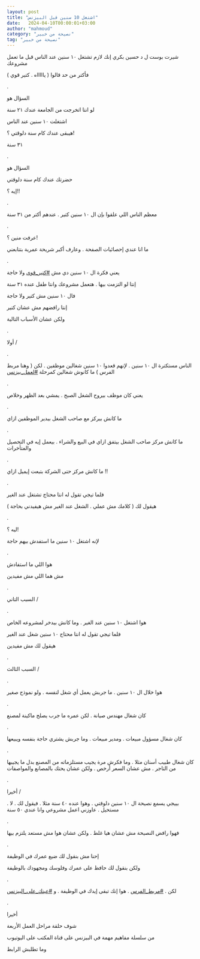 ```yaml
---
layout: post
title: "اشتغل 10 سنين قبل البيزنس"
date:   2024-04-10T00:00:01+03:00
author: "mahmoud"
category: "نصيحة من خبير"
tag: "نصيحة من خبير"
---
```



شيرت بوست ل د حسين بكري إنك لازم تشتغل ١٠ سنين عند الناس
قبل ما تعمل مشروعك

فأكتر من حد قالوا ( ياااااه . كتير قوي )

.

السؤال هو

لو انتا اتخرجت من الجامعة عندك ٢١ سنة

اشتغلت ١٠ سنين عند الناس

هيبقى عندك كام سنة دلوقتي ؟!

٣١ سنة

.

السؤال هو

حضرتك عندك كام سنة دلوقتي

إيه ؟!!

.

معظم الناس اللي علقوا بإن ال ١٠ سنين كتير . عندهم أكتر
من ٣١ سنة

.

عرفت منين ؟!

ما انا عندي إحصائيات الصفحة . وعارف أكبر شريحة عمرية
بتتابعني

.

يعني فكرة ال ١٠ سنين دي مش
[<u>\#كتير\_قوي</u>](https://www.facebook.com/hashtag/%D9%83%D8%AA%D9%8A%D8%B1_%D9%82%D9%88%D9%8A?__eep__=6&__cft__%5b0%5d=AZXHnIfbtmRb5oz_eJMPEOPlLV40m9KBPdbYTQB31i5-d6-mpUONGgSdv-AmPkCM4pKL--Yr82TS61_HghCik6e12s3wG6B5IUjKYbcMjP54mctuJv2x8aoI8xE_y-R8_gwLSMkqugP6npEvzb7i5P64ifo4tqeRECdroG2vh5WKKQ&__tn__=*NK-R)
ولا حاجة

إنتا لو التزمت بيها . هتعمل مشروعك وانتا طفل عنده ٣١
سنة

فال ١٠ سنين مش كتير ولا حاجة

إنتا رافضهم مش عشان كتير

ولكن عشان الأسباب التالية

.

أولا /

.

الناس مستكترة ال ١٠ سنين . لإنهم قعدوا ١٠ سنين شغالين
موظفين . لكن ( وهنا مربط الفرس ) ما كانوش شغالين كمرحلة
[<u>\#لعمل\_بيزنس</u>](https://www.facebook.com/hashtag/%D9%84%D8%B9%D9%85%D9%84_%D8%A8%D9%8A%D8%B2%D9%86%D8%B3?__eep__=6&__cft__%5b0%5d=AZXHnIfbtmRb5oz_eJMPEOPlLV40m9KBPdbYTQB31i5-d6-mpUONGgSdv-AmPkCM4pKL--Yr82TS61_HghCik6e12s3wG6B5IUjKYbcMjP54mctuJv2x8aoI8xE_y-R8_gwLSMkqugP6npEvzb7i5P64ifo4tqeRECdroG2vh5WKKQ&__tn__=*NK-R)

.

يعني كان موظف بيروح الشغل الصبح . يمشي بعد الظهر
وخلاص

.

ما كانش بيركز مع صاحب الشغل بيدير الموظفين ازاي

.

ما كانش مركز صاحب الشغل بيتفق ازاي في البيع والشراء .
بيعمل إيه في التحصيل والمتأخرات

.

ما كانش مركز حتى الشركة بتبعت إيميل ازاي !!

.

فلما تيجي تقول له انتا محتاج تشتغل عند الغير

هيقول لك ( كلامك مش عملي . الشغل عند الغير مش هيفيدني
بحاجة )

.

ليه ؟!

لإنه اشتغل ١٠ سنين ما استفدش بيهم حاجة

.

هوا اللي ما استفادش

مش هما اللي مش مفيدين

.

السبب التاني /

.

هوا اشتغل ١٠ سنين عند الغير . وما كانش بيدخر لمشروعه
الخاص

فلما تيجي تقول له انتا محتاج ١٠ سنين شغل عند
الغير

هيقول لك مش مفيدين

.

السبب الثالث /

.

هوا خلال ال ١٠ سنين . ما جربش يعمل أي شغل لنفسه . ولو
نموذج صغير

.

كان شغال مهندس صيانة . لكن عمره ما جرب يصلح ماكينة
لمصنع

.

كان شغال مسؤول مبيعات . ومدير مبيعات . وما جربش يشتري
حاجة بنفسه ويبيعها

.

كان شغال طبيب أسنان مثلا . وما فكرش مرة يجيب مستلزماته
من المصنع بدل ما يجيبها من التاجر . مش عشان السعر أرخص . ولكن عشان يحتك
بالمصانع والمواصفات

.

أخيرا /

بييجي يسمع نصيحة ال ١٠ سنين دلوقتي . وهوا عنده ٤٠ سنة
مثلا . فيقول لك . لا . مستحيل . عاوزني اعمل مشروعي وانا عندي ٥٠
سنة

.

فهوا رافض النصيحة مش عشان هيا غلط . ولكن عشان هوا مش
مستعد يلتزم بيها

.

إحنا مش بنقول لك ضيع عمرك في الوظيفة

ولكن بنقول لك حافظ على عمرك وفلوسك ومجهودك
بالوظيفة

.

لكن .
[<u>\#مربط\_الفرس</u>](https://www.facebook.com/hashtag/%D9%85%D8%B1%D8%A8%D8%B7_%D8%A7%D9%84%D9%81%D8%B1%D8%B3?__eep__=6&__cft__%5b0%5d=AZXHnIfbtmRb5oz_eJMPEOPlLV40m9KBPdbYTQB31i5-d6-mpUONGgSdv-AmPkCM4pKL--Yr82TS61_HghCik6e12s3wG6B5IUjKYbcMjP54mctuJv2x8aoI8xE_y-R8_gwLSMkqugP6npEvzb7i5P64ifo4tqeRECdroG2vh5WKKQ&__tn__=*NK-R)
. هوا إنك تبقى إيدك في الوظيفة . و
[<u>\#عينك\_على\_البيزنس</u>](https://www.facebook.com/hashtag/%D8%B9%D9%8A%D9%86%D9%83_%D8%B9%D9%84%D9%89_%D8%A7%D9%84%D8%A8%D9%8A%D8%B2%D9%86%D8%B3?__eep__=6&__cft__%5b0%5d=AZXHnIfbtmRb5oz_eJMPEOPlLV40m9KBPdbYTQB31i5-d6-mpUONGgSdv-AmPkCM4pKL--Yr82TS61_HghCik6e12s3wG6B5IUjKYbcMjP54mctuJv2x8aoI8xE_y-R8_gwLSMkqugP6npEvzb7i5P64ifo4tqeRECdroG2vh5WKKQ&__tn__=*NK-R)

.

أخيرا

شوف حلقة مراحل العمل الأربعة

من سلسلة مفاهيم مهمة في البيزنس على قناة المكتب على
اليوتيوب

وما تطلبش الرابط
